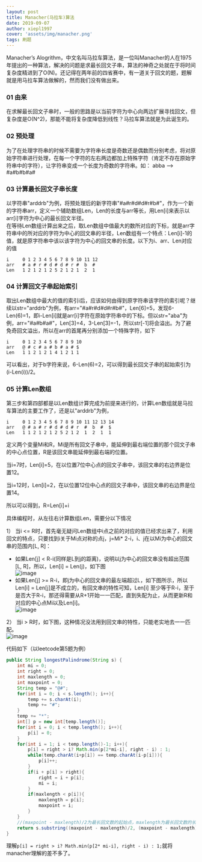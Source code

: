 ```yaml
---
layout: post
title: Manacher(马拉车)算法
date: 2019-09-07
author: xiepl1997
cover: 'assets/img/manacher.png'
tags: 刷题
---
```


Manacher’s Alogrithm，中文名叫马拉车算法，是一位叫Manacher的人在1975年提出的一种算法，解决的问题是求最长回文子串，算法的神奇之处就在于将时间复杂度精进到了O(N)。还记得在两年前的四省赛中，有一道关于回文的题，题解就是用马拉车算法做解的，然而我们没有做出来。  

### 01 由来
在求解最长回文子串时，一般的思路是以当前字符为中心向两边扩展寻找回文，但复杂度是O(N^2)，那能不能将复杂度降低到线性？马拉车算法就是为此诞生的。  

### 02 预处理
为了在处理字符串的时候不需要为字符串长度是奇数还是偶数而分别考虑，将对原始字符串进行处理，在每一个字符的左右两边都加上特殊字符（肯定不存在原始字符串中的字符），让字符串变成一个长度为奇数的字符串。如： abba --> #a#b#b#a#  

### 03 计算最长回文子串长度
以字符串"arddrb"为例，将预处理后的新字符串"#a#r#d#d#r#b#"，作为一个新的字符串arr，定义一个辅助数组Len，Len的长度与arr等长，用Len[i]来表示以arr[i]字符为中心的最长回文半径。  
在等待Len数组计算出来之后，取Len数组中值最大的数所对应的下标，就是arr字符串中的所对应的字符为中心的回文串的半径，Len数组有一个特点：Len[i]-1的值，就是原字符串中该以该字符为中心的回文串的长度。以下为i、arr、Len对应的值
```
i     0 1 2 3 4 5 6 7 8 9 10 11 12
arr   # a # r # d # d # r #  b  #
Len   1 2 1 2 1 2 5 2 1 2 1  2  1
```

### 04 计算回文子串起始索引
取出Len数组中最大的值的索引i后，应该如何由得到原字符串该字符的索引呢？继续以str="arddrb"为例，有arr="#a#r#d#d#r#b#"，Len[6]=5，发现6-Len(6)=1，即i-Len[i]就是arr[i]字符在原始字符串中的下标。但以str="aba"为例，arr="#a#b#a#"，Len[3]=4，3-Len[3]=-1，所以str[-1]将会溢出。为了避免奇回文溢出，所以在arr的首尾再分别添加一个特殊字符，如下
```
i     0 1 2 3 4 5 6 7 8 9 10
arr   @ # c # a # b # a # $
Len   1 1 2 1 2 1 4 1 2 1 1
```
可以看出，对于b字符来说，6-Len(6)=2，可以得到最长回文子串的起始索引为(i-Len(i))/2。

### 05 计算Len数组
第三步和第四部都是以Len数组计算完成为前提来进行的，计算Len数组就是马拉车算法的主要工作了，还是以"arddrb"为例，
```
i     0 1 2 3 4 5 6 7 8 9 10 11 12 13 14
arr   @ # a # r # d # d # r  #  b  #  $
Len   1 1 2 1 2 1 2 5 2 1 2  1  2  1  1
```
定义两个变量Mi和R，Mi是所有回文子串中，能延伸到最右端位置的那个回文子串的中心点位置，R是该回文串能延伸到最右端的位置。  

当i=7时，Len[i]=5，在以位置7位中心点的回文子串中，该回文串的右边界是位置12。  

当i=12时，Len[i]=2，在以位置12位中心点的回文子串中，该回文串的右边界是位置14。  

所以可以得到，R=Len[i]+i  

具体编程时，从左往右计算数组Len，需要分以下情况  

1） 当i <= R时，首先毫无疑问Len数组中i点之前的对应的值已经求出来了，利用回文的特点，只要找到i关于Mi点对称的点j，j=Mi* 2-i，i、j在以Mi为中心的回文串的范围内[L, R]：
* 如果Len[j] < R-i(同样是L到j的距离)，说明以j为中心的回文串没有超出范围[L, R]，所以，Len[i] = Len(j)，如下图  
![image](https://github.com/xiepl1997/xiepl1997.github.io/raw/master/assets/img/2019090701.png)  
* 如果Len[j] >= R-i，即j为中心的回文串的最左端超过L，如下图所示，所以Len[i] = Len[j]是不成立的，有回文串的特性可知，Len[i] 至少等于R-i，至于是否大于R-i，那还得需要从R+1开始一一匹配，直到失配为止，从而更新R和对应的中心点Mi以及Len[i]。  
![image](https://github.com/xiepl1997/xiepl1997.github.io/raw/master/assets/img/2019090702.png)  

2） 当i > R时，如下图，这种情况没法用到回文串的特性，只能老实地去一一匹配。  
![image](https://github.com/xiepl1997/xiepl1997.github.io/raw/master/assets/img/2019090703.png)  

代码如下（以leetcode第5题为例）
```java
public String longestPalindrome(String s) {
	int mi = 0;
	int right = 0;
	int maxlength = 0;
	int maxpoint = 0;
	String temp = "@#";
	for(int i = 0; i < s.length(); i++){
		temp += s.charAt(i);
		temp += "#";
	}
	temp += "*";
	int[] p = new int[temp.length()];
	for(int i = 0; i < temp.length(); i++){
		p[i] = 0;
	}
	for(int i = 1; i < temp.length()-1; i++){
		p[i] = right > i? Math.min(p[2*mi-i], right - i) : 1;
		while(temp.charAt(i+p[i]) == temp.charAt(i-p[i])){
			p[i]++;
		}
		if(i + p[i] > right){
			right = i + p[i];
			mi = i;
		}
		if(maxlength < p[i]){
			maxlength = p[i];
			maxpoint = i;
		}
	}
	//(maxpoint - maxlength)/2为最长回文数的起始点，maxlength为最长回文数的长度
	return s.substring((maxpoint - maxlength)/2, (maxpoint - maxlength)/2 + maxlength - 1);
}
```
理解`p[i] = right > i? Math.min(p[2* mi-i], right - i) : 1;`就将manacher理解的差不多了。
